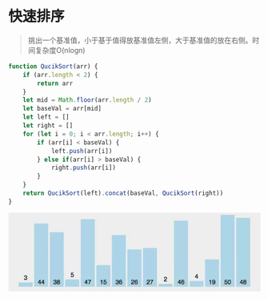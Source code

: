 # 快速排序

> 挑出一个基准值，小于基于值得放基准值左侧，大于基准值的放在右侧。时间复杂度O(nlogn)

```javaScript
function QucikSort(arr) {
    if (arr.length < 2) {
        return arr
    }
    let mid = Math.floor(arr.length / 2)
    let baseVal = arr[mid]
    let left = []
    let right = []
    for (let i = 0; i < arr.length; i++) {
        if (arr[i] < baseVal) {
            left.push(arr[i])
        } else if(arr[i] > baseVal) {
            right.push(arr[i])
        }
    }
    return QucikSort(left).concat(baseVal, QucikSort(right))
}
```

![avatar](./images/quick.webp)
